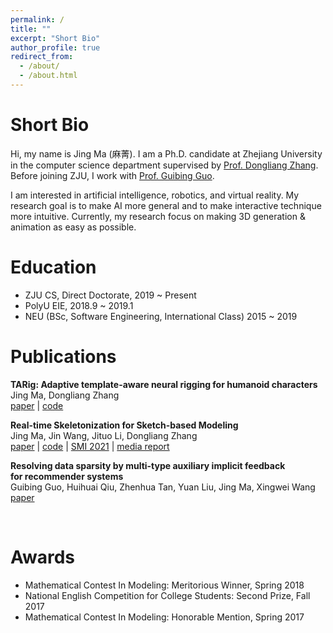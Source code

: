```yaml
---
permalink: /
title: ""
excerpt: "Short Bio"
author_profile: true
redirect_from: 
  - /about/
  - /about.html
---
```


Short Bio
======
Hi, my name is Jing Ma (麻菁). I am a Ph.D. candidate at Zhejiang University in the computer science department 
supervised by [Prof. Dongliang Zhang](https://person.zju.edu.cn/en/0012126#0). 
Before joining ZJU, I work with [Prof. Guibing Guo](https://guoguibing.github.io/).

I am interested in artificial intelligence, robotics, and virtual reality.
My research goal is to make AI more general and to make interactive technique more intuitive.
Currently, my research focus on making 3D generation & animation as easy as possible.

Education
======
- ZJU CS, Direct Doctorate, 2019 ~ Present
- PolyU EIE, 2018.9 ~ 2019.1
- NEU (BSc, Software Engineering, International Class) 2015 ~ 2019


Publications
======
__TARig: Adaptive template-aware neural rigging for humanoid characters__ <br/>
Jing Ma, Dongliang Zhang <br/>
[paper](https://www.sciencedirect.com/science/article/pii/S0097849323000730) | [code](https://smiconf.github.io/2024/) <br/>


__Real-time Skeletonization for Sketch-based Modeling__ <br/>
Jing Ma, Jin Wang, Jituo Li, Dongliang Zhang  <br/>
[paper](https://dl.acm.org/doi/abs/10.1016/j.cag.2021.11.005) | [code](https://github.com/jingma-git/RealSkel) | [SMI 2021](https://smi2021.github.io/) | [media report](https://baijiahao.baidu.com/s?id=1718376969935755339&wfr=spider&for=pc) <br/>


__Resolving data sparsity by multi-type auxiliary implicit feedback <br/>
for recommender systems__ <br/>
Guibing Guo, Huihuai Qiu, Zhenhua Tan, Yuan Liu, Jing Ma, Xingwei Wang <br/>
[paper](https://www.sciencedirect.com/science/article/pii/S0950705117304653) 

<br/>

Awards
======
- Mathematical Contest In Modeling: Meritorious Winner, Spring 2018
- National English Competition for College Students: Second Prize, Fall 2017
- Mathematical Contest In Modeling: Honorable Mention, Spring 2017

